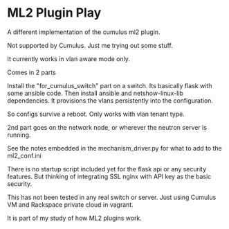 # ML2 Plugin Play

A different implementation of the cumulus ml2 plugin.

Not supported by Cumulus. Just me trying out some stuff.

It currently works in vlan aware mode only.

Comes in 2 parts

Install the "for_cumulus_switch" part on a switch. Its basically flask with some
ansible code. Then install ansible and netshow-linux-lib dependencies.
It provisions the vlans persistently into the configuration.

So configs survive a reboot. Only works with vlan tenant type.

2nd part goes on the network node, or wherever the neutron server is running.

See the notes embedded in the mechanism_driver.py for what to add to the
ml2_conf.ini

There is no startup script included yet for the flask api or any security
features. But thinking of integrating SSL nginx with API key as the
basic security.

This has not been tested in any real switch or server. Just using Cumulus VM and Rackspace
private cloud in vagrant.

It is part of my study of how ML2 plugins work.

